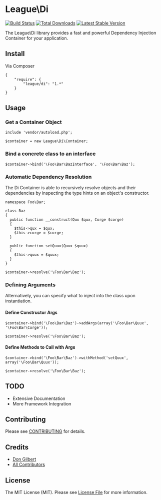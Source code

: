 # League\Di

[![Build Status](https://travis-ci.org/php-loep/di.png?branch=master)](https://travis-ci.org/php-loep/di)
[![Total Downloads](https://poser.pugx.org/league/di/downloads.png)](https://packagist.org/packages/league/di)
[![Latest Stable Version](https://poser.pugx.org/league/di/v/stable.png)](https://packagist.org/packages/league/di)

The League\Di library provides a fast and powerful Dependency Injection Container for your application.

## Install

Via Composer

    {
        "require": {
            "league/di": "1.*"
        }
    }


## Usage

### Get a Container Object

    include 'vendor/autoload.php';

    $container = new League\Di\Container;

### Bind a concrete class to an interface

    $container->bind('\Foo\Bar\BazInterface', '\Foo\Bar\Baz');

### Automatic Dependency Resolution

The Di Container is able to recursively resolve objects and their dependencies by inspecting the type hints on an object's constructor.

    namespace Foo\Bar;

    class Baz
    {
      public function __construct(Qux $qux, Corge $corge)
      {
        $this->qux = $qux;
        $this->corge = $corge;
      }

      public function setQuux(Quux $quux)
      {
        $this->quux = $quux;
      }
    }

    $container->resolve('\Foo\Bar\Baz');

### Defining Arguments

Alternatively, you can specify what to inject into the class upon instantiation.

#### Define Constructor Args

    $container->bind('\Foo\Bar\Baz')->addArgs(array('\Foo\Bar\Quux', '\Foo\Bar\Corge'));

    $container->resolve('\Foo\Bar\Baz');

#### Define Methods to Call with Args

    $container->bind('\Foo\Bar\Baz')->withMethod('setQuux', array('\Foo\Bar\Quux'));

    $container->resolve('\Foo\Bar\Baz');


## TODO

- Extensive Documentation
- More Framework Integration


## Contributing

Please see [CONTRIBUTING](https://github.com/php-loep/di/blob/master/CONTRIBUTING.md) for details.


## Credits

- [Don Gilbert](https://github.com/dongilbert)
- [All Contributors](https://github.com/php-loep/di/contributors)


## License

The MIT License (MIT). Please see [License File](https://github.com/php-loep/di/blob/master/LICENSE) for more information.
